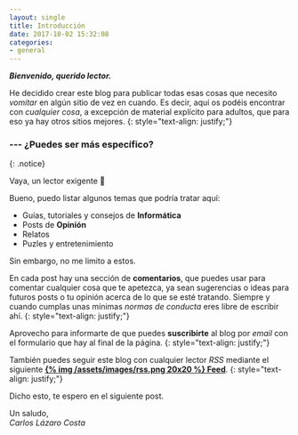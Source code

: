 ```yaml
---
layout: single
title: Introducción
date: 2017-10-02 15:32:08
categories: 
- general
---
```


**_Bienvenido, querido lector._**

He decidido crear este blog para publicar todas esas cosas que necesito _vomitar_ en algún sitio de vez en cuando. Es decir, aquí os podéis encontrar con _cualquier cosa_, a excepción de material explícito para adultos, que para eso ya hay otros sitios mejores.
{: style="text-align: justify;"}

### --- ¿Puedes ser más específico?
{: .notice}

Vaya, un lector exigente 🤔

Bueno, puedo listar algunos temas que podría tratar aquí:

- Guías, tutoriales y consejos de **Informática**
- Posts de **Opinión**
- Relatos
- Puzles y entretenimiento

Sin embargo, no me limito a estos.

En cada post hay una sección de **comentarios**, que puedes usar para comentar cualquier cosa que te apetezca, ya sean sugerencias o ideas para futuros posts o tu opinión acerca de lo que se esté tratando. Siempre y cuando cumplas unas mínimas _normas de conducta_ eres libre de escribir ahí.
{: style="text-align: justify;"}

Aprovecho para informarte de que puedes **suscribirte** al blog por _email_ con el formulario que hay al final de la página.
{: style="text-align: justify;"}

También puedes seguir este blog con cualquier lector _RSS_ mediante el siguiente **[{% img /assets/images/rss.png 20x20 %} Feed]({{site.url}}/feed.xml)**.
{: style="text-align: justify;"}

Dicho esto, te espero en el siguiente post.

Un saludo,<br />
_Carlos Lázaro Costa_
